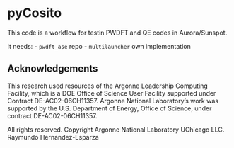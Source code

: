 # pyCosito

This code is a workflow for testin PWDFT and QE codes in Aurora/Sunspot.

It needs:
    - `pwdft_ase` repo
    - `multilauncher` own implementation

    
## Acknowledgements
This research used resources of the Argonne Leadership Computing Facility, which is a DOE Office of Science User Facility supported under Contract DE-AC02-06CH11357. Argonne National Laboratory’s work was supported by the U.S. Department of Energy, Office of Science, under contract DE-AC02-06CH11357.


All rights reserved. Copyright Argonne National Laboratory UChicago LLC. Raymundo Hernandez-Esparza
